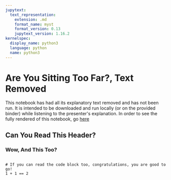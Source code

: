 ```yaml
---
jupytext:
  text_representation:
    extension: .md
    format_name: myst
    format_version: 0.13
    jupytext_version: 1.16.2
kernelspec:
  display_name: python3
  language: python
  name: python3
---
```

# Are You Sitting Too Far?, Text Removed

This notebook has had all its explanatory text removed and has not been run.
 It is intended to be downloaded and run locally (or on the provided binder)
 while listening to the presenter's explanation. In order to see the fully
 rendered of this notebook, go [here](can_you_read.md)

## Can You Read This Header?
### Wow, And This Too?
```{code-cell}

# If you can read the code block too, congratulations, you are good to go!
1 + 1 == 2
```
